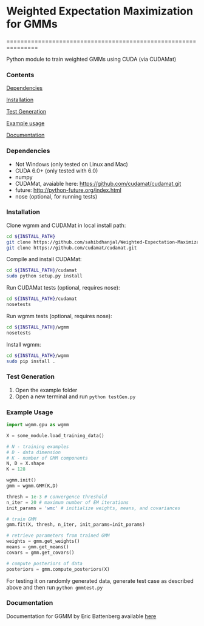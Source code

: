 # Weighted Expectation Maximization for GMMs
===============================================================

Python module to train weighted GMMs using CUDA (via CUDAMat)

### Contents

[Dependencies](#dependencies)

[Installation](#installation)

[Test Generation](#test-generation)

[Example usage](#example-usage)

[Documentation](#documentation)

### Dependencies

* Not Windows (only tested on Linux and Mac)
* CUDA 6.0+ (only tested with 6.0)
* numpy
* CUDAMat, avaiable here: https://github.com/cudamat/cudamat.git
* future: http://python-future.org/index.html
* nose (optional, for running tests)

### Installation

Clone wgmm and CUDAMat in local install path:
```bash
cd ${INSTALL_PATH}
git clone https://github.com/sahibdhanjal/Weighted-Expectation-Maximization.git
git clone https://github.com/cudamat/cudamat.git
```

Compile and install CUDAMat:
```bash
cd ${INSTALL_PATH}/cudamat
sudo python setup.py install
```
Run CUDAMat tests (optional, requires nose):
```bash
cd ${INSTALL_PATH}/cudamat
nosetests
```
Run wgmm tests (optional, requires nose):
```bash
cd ${INSTALL_PATH}/wgmm
nosetests
```
Install wgmm:
```bash
cd ${INSTALL_PATH}/wgmm
sudo pip install .
```

### Test Generation
1. Open the example folder
2. Open a new terminal and run ```python testGen.py ```

### Example Usage

```python
import wgmm.gpu as wgmm

X = some_module.load_training_data()

# N - training examples
# D - data dimension
# K - number of GMM components
N, D = X.shape
K = 128

wgmm.init()
gmm = wgmm.GMM(K,D)

thresh = 1e-3 # convergence threshold
n_iter = 20 # maximum number of EM iterations
init_params = 'wmc' # initialize weights, means, and covariances

# train GMM
gmm.fit(X, thresh, n_iter, init_params=init_params)

# retrieve parameters from trained GMM
weights = gmm.get_weights()
means = gmm.get_means()
covars = gmm.get_covars()

# compute posteriors of data
posteriors = gmm.compute_posteriors(X)
```

For testing it on randomly generated data, generate test case as described above and then run ```python gmmtest.py```

### Documentation
Documentation for GGMM by Eric Battenberg available [here](http://ebattenberg.github.io/ggmm)
